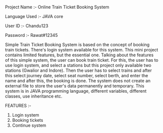 Project Name :- Online Train Ticket Booking System

Language Used :- JAVA core

User ID :- Chandu123

Password :- Rawat#12345

Simple Train Ticket Booking System is based on the concept of booking train tickets. There's login system available for this system. This mini project contains 
limited features, but the essential one.
Talking about the features of this simple system, the user can book train ticket. For this, the user has to use login system, and select a stations but this project 
only available two stations (Gwalior and Indore). Then the user has to select trains and after this select journey date, select seat number, select berth, and enter 
the name and after this, the booking is done.
The system does not create an external file to store the user's data permanently and temporary. This system is in JAVA programming language, different variables,
different classes, use inheritance etc.

FEATURES :-
1) Login system
2) Booking tickets
3) Continue system   
 
